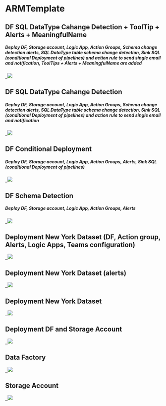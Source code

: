 # ARMTemplate
<h2>DF SQL DataType Cahange Detection + ToolTip + Alerts + MeaningfulName </h2>
<h5>Deploy DF, Storage account, Logic App, Action Groups, Schema change detection alerts, SQL DataType table schema change detection, Sink SQL (conditional Deployment of pipelines) and action rule to send single email and notification, ToolTips + Alerts + MeaningfulName are added <h5>
<a href="https://portal.azure.com/#create/Microsoft.Template/uri/https%3A%2F%2Fraw.githubusercontent.com%2FAhmad12506%2FARMTemplate%2Fmain%2FNY-DF-Resources-Tooltip-Alerts-complete.json" target="_blank">
  <img src="https://aka.ms/deploytoazurebutton"/>
</a>

<h2>DF SQL DataType Cahange Detection </h2>
<h5>Deploy DF, Storage account, Logic App, Action Groups, Schema change detection alerts, SQL DataType table schema change detection, Sink SQL (conditional Deployment of pipelines) and action rule to send single email and notification  <h5>
<a href="https://portal.azure.com/#create/Microsoft.Template/uri/https%3A%2F%2Fraw.githubusercontent.com%2FAhmad12506%2FARMTemplate%2Fmain%2FSQL-DataType-Change-Detection.json" target="_blank">
  <img src="https://aka.ms/deploytoazurebutton"/>
</a>

<h2>DF Conditional Deployment </h2>
<h5>Deploy DF, Storage account, Logic App, Action Groups, Alerts, Sink SQL (conditional Deployment of pipelines) <h5>
<a href="https://portal.azure.com/#create/Microsoft.Template/uri/https%3A%2F%2Fraw.githubusercontent.com%2FAhmad12506%2FAMRTemplate%2Fmain%2FNY-DF-Conditional-Deployment.json" target="_blank">
  <img src="https://aka.ms/deploytoazurebutton"/>
</a>

<h2>DF Schema Detection </h2>
<h5>Deploy DF, Storage account, Logic App, Action Groups, Alerts <h5>
<a href="https://portal.azure.com/#create/Microsoft.Template/uri/https%3A%2F%2Fraw.githubusercontent.com%2FAhmad12506%2FAMRTemplate%2Fmain%2FNY-DF-SchemaChanges.json" target="_blank">
  <img src="https://aka.ms/deploytoazurebutton"/>
</a>
  
<h2> Deployment New York Dataset (DF, Action group, Alerts, Logic Apps, Teams configuration) </h2>
<a href="https://portal.azure.com/#create/Microsoft.Template/uri/https%3A%2F%2Fraw.githubusercontent.com%2FAhmad12506%2FAMRTemplate%2Fmain%2FNY-DF-Alerts-LogicApp-Teams.json" target="_blank">
  <img src="https://aka.ms/deploytoazurebutton"/>
</a>

<h2> Deployment New York Dataset (alerts) </h2>
<a href="https://portal.azure.com/#create/Microsoft.Template/uri/https%3A%2F%2Fraw.githubusercontent.com%2FAhmad12506%2FAMRTemplate%2Fmain%2FAlertsNewyorkDF.json" target="_blank">
  <img src="https://aka.ms/deploytoazurebutton"/>
</a>

<h2> Deployment New York Dataset </h2>
<a href="https://portal.azure.com/#create/Microsoft.Template/uri/https%3A%2F%2Fraw.githubusercontent.com%2FAhmad12506%2FAMRTemplate%2Fmain%2FNewYork_Dataset_OneButtonDeployment.json" target="_blank">
  <img src="https://aka.ms/deploytoazurebutton"/>
</a>

<h2> Deployment DF and Storage Account</h2>
<a href="https://portal.azure.com/#create/Microsoft.Template/uri/https%3A%2F%2Fraw.githubusercontent.com%2FAhmad12506%2FAMRTemplate%2Fmain%2FCreate_DF_StAcc_Togather.json" target="_blank">
  <img src="https://aka.ms/deploytoazurebutton"/>
</a>

<h2>Data Factory </h2>
<a href="https://portal.azure.com/#create/Microsoft.Template/uri/https%3A%2F%2Fraw.githubusercontent.com%2FAhmad12506%2FAMRTemplate%2Fmain%2FDataFactoryARMtemp.json" target="_blank">
  <img src="https://aka.ms/deploytoazurebutton"/>
</a>

<h2> Storage Account</h2>
<a href="https://portal.azure.com/#create/Microsoft.Template/uri/https%3A%2F%2Fraw.githubusercontent.com%2FAhmad12506%2FAMRTemplate%2Fmain%2FStorageAccountARMtemp.json" target="_blank">
  <img src="https://aka.ms/deploytoazurebutton"/>
</a>
